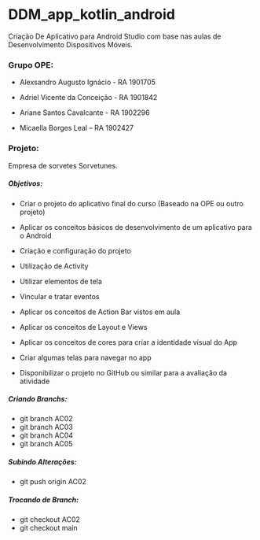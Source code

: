 # DDM_app_kotlin_android
Criação De Aplicativo para Android Studio com base nas aulas de Desenvolvimento Dispositivos Móveis.

### Grupo OPE:
* Alexsandro Augusto Ignácio - RA 1901705

* Adriel Vicente da Conceição - RA 1901842

* Ariane Santos Cavalcante - RA 1902296

* Micaella Borges Leal – RA 1902427

### Projeto:
Empresa de sorvetes Sorvetunes.


##### Objetivos:

* Criar o projeto do aplicativo final do curso (Baseado na OPE ou outro projeto)

* Aplicar os conceitos básicos de desenvolvimento de um aplicativo para o Android

* Criação e configuração do projeto

* Utilização de Activity

* Utilizar elementos de tela

* Vincular e tratar eventos

* Aplicar os conceitos de Action Bar vistos em aula

* Aplicar os conceitos de Layout e Views

* Aplicar os conceitos de cores para criar a identidade visual do App

* Criar algumas telas para navegar no app

* Disponibilizar o projeto no GitHub ou similar para a avaliação da atividade

##### Criando Branchs:
* git branch AC02
* git branch AC03
* git branch AC04
* git branch AC05

##### Subindo Alterações:
* git push origin AC02

##### Trocando de Branch:
* git checkout AC02
* git checkout main